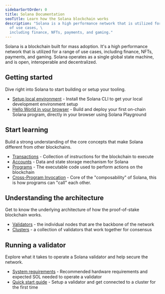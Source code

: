 ```yaml
---
sidebarSortOrder: 0
title: Solana Documentation
seoTitle: Learn how the Solana blockchain works
description: "Solana is a high performance network that is utilized for a range
  of use cases, \
  including finance, NFTs, payments, and gaming."
---
```


Solana is a blockchain built for mass adoption. It's a high performance network
that is utilized for a range of use cases, including finance, NFTs, payments,
and gaming. Solana operates as a single global state machine, and is open,
interoperable and decentralized.

## Getting started

Dive right into Solana to start building or setup your tooling.

- [Setup local environment](/content/guides/getstarted/setup-local-development.md) -
  Install the Solana CLI to get your local development environment setup
- [Hello World in your browser](/content/guides/getstarted/hello-world-in-your-browser.md) -
  Build and deploy your first on-chain Solana program, directly in your browser
  using Solana Playground

## Start learning

Build a strong understanding of the core concepts that make Solana different
from other blockchains.

- [Transactions](/docs/core/transactions.md) - Collection of instructions for
  the blockchain to execute
- [Accounts](/docs/core/accounts.md) - Data and state storage mechanism for
  Solana
- [Programs](/docs/core/programs.md) - The executable code used to perform
  actions on the blockchain
- [Cross-Program Invocation](/docs/core/cpi.md) - Core of the "composability" of
  Solana, this is how programs can "call" each other.

## Understanding the architecture

Get to know the underlying architecture of how the proof-of-stake blockchain
works.

- [Validators](https://docs.solanalabs.com/validator/anatomy) - the individual
  nodes that are the backbone of the network
- [Clusters](https://docs.solanalabs.com/clusters/overview) - a collection of
  validators that work together for consensus

## Running a validator

Explore what it takes to operate a Solana validator and help secure the network.

- [System requirements](https://docs.solanalabs.com/operations/requirements) -
  Recommended hardware requirements and expected SOL needed to operate a
  validator
- [Quick start guide](https://docs.solanalabs.com/operations/setup-a-validator) -
  Setup a validator and get connected to a cluster for the first time
